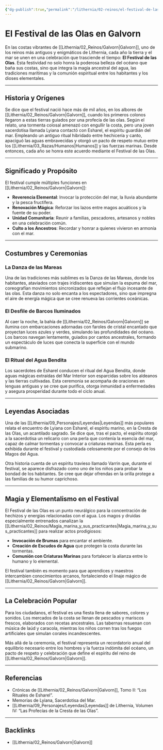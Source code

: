 ```yaml
---
{"dg-publish":true,"permalink":"/lithernia/02-reinos/el-festival-de-las-olas-en-galvorn/","title":"El Festival de las Olas","tags":["lithernia","festival","tradicion","Galvorn"]}
---
```


# El Festival de las Olas en Galvorn

En las costas vibrantes de [[Lithernia/02_Reinos/Galvorn\|Galvorn]], uno de los reinos más antiguos y enigmáticos de Lithernia, cada año la tierra y el mar se unen en una celebración que trasciende el tiempo: **El Festival de las Olas**. Esta festividad no solo honra la poderosa belleza del océano que baña sus costas, sino que integra la magia ancestral del agua, las tradiciones marítimas y la comunión espiritual entre los habitantes y los dioses elementales.

---

## Historia y Orígenes

Se dice que el festival nació hace más de mil años, en los albores de [[Lithernia/02_Reinos/Galvorn\|Galvorn]], cuando los primeros colonos llegaron a estas tierras guiados por una profecía de las olas. Según el relato, una tormenta colosal amenazó con engullir la costa, pero una joven sacerdotisa llamada Lyiana contactó con Esharel, el espíritu guardián del mar. Empleando un antiguo ritual hibridado entre hechicería y canto, apaciguó las aguas embravecidas y otorgó un pacto de respeto mutuo entre los [[Lithernia/03_Razas/Humanos\|Humanos]] y las fuerzas marinas. Desde entonces, cada año se honra este acuerdo mediante el Festival de las Olas.

---

## Significado y Propósito

El festival cumple múltiples funciones en [[Lithernia/02_Reinos/Galvorn\|Galvorn]]:

- **Reverencia Elemental**: Invocar la protección del mar, la lluvia abundante y la pesca fructífera.
- **Renovación Mágica**: Reforzar los lazos entre magos acuáticos y la fuente de su poder.
- **Unidad Comunitaria**: Reunir a familias, pescadores, artesanos y nobles en una celebración común.
- **Culto a los Ancestros**: Recordar y honrar a quienes vivieron en armonía con el mar.

---

## Costumbres y Ceremonias

### La Danza de las Mareas

Una de las tradiciones más sublimes es la Danza de las Mareas, donde los habitantes, ataviados con trajes iridiscentes que simulan la espuma del mar, coreografían movimientos sincronizados que reflejan el flujo incesante de las olas. Esta danza no solo encanta a los espectadores, sino que impregna el aire de energía mágica que se cree renueva las corrientes oceánicas.

### El Desfile de Barcos Iluminados

Al caer la noche, la bahía de [[Lithernia/02_Reinos/Galvorn\|Galvorn]] se ilumina con embarcaciones adornadas con faroles de cristal encantado que proyectan luces azules y verdes, simulando las profundidades del océano. Los barcos navegan lentamente, guiados por cantos ancestrales, formando un espectáculo de luces que conecta la superficie con el mundo submarino.

### El Ritual del Agua Bendita

Los sacerdotes de Esharel conducen el ritual del Agua Bendita, donde aguas mágicas extraídas del Mar Interior son esparcidas sobre los aldeanos y las tierras cultivadas. Esta ceremonia se acompaña de oraciones en lenguas antiguas y se cree que purifica, otorga inmunidad a enfermedades y asegura prosperidad durante todo el ciclo anual.

---

## Leyendas Asociadas

Una de las [[Lithernia/09_Personajes/Leyendas\|Leyendas]] más populares relata el encuentro de Lyiana con Esharel, el espíritu marino, en la Cresta de las Olas, un acantilado sagrado. Se dice que, tras el pacto, el espíritu otorgó a la sacerdotisa un relicario con una perla que contenía la esencia del mar, capaz de calmar tormentas y convocar a criaturas marinas. Esta perla es exhibida durante el festival y custodiada celosamente por el consejo de los Magos del Agua.

Otra historia cuenta de un espíritu travieso llamado Varrin que, durante el festival, se aparece disfrazado como uno de los niños para probar la bondad de los habitantes. Se cree que dejar ofrendas en la orilla protege a las familias de su humor caprichoso.

---

## Magia y Elementalismo en el Festival

El Festival de las Olas es un punto neurálgico para la concentración de hechizos y energías relacionadas con el agua. Los magos y druidas especialmente entrenados canalizan la [[Lithernia/02_Reinos/Magia_marina_y_sus_practicantes\|Magia_marina_y_sus_practicantes]] para realizar actos prodigiosos:

- **Invocación de Brumas** para encantar el ambiente.
- **Creación de Escudos de Agua** que protegen la costa durante las tormentas.
- **Comunión con Criaturas Marinas** para fortalecer la alianza entre lo humano y lo elemental.

El festival también es momento para que aprendices y maestros intercambien conocimientos arcanos, fortaleciendo el linaje mágico de [[Lithernia/02_Reinos/Galvorn\|Galvorn]].

---

## La Celebración Popular

Para los ciudadanos, el festival es una fiesta llena de sabores, colores y sonidos. Los mercados de la costa se llenan de pescados y mariscos frescos, elaborados con recetas ancestrales. Las tabernas resuenan con música de laúd y caracola, mientras los niños corren tras los fuegos artificiales que simulan corales incandescentes.

Más allá de la ceremonia, el festival representa un recordatorio anual del equilibrio necesario entre los hombres y la fuerza indómita del océano, un pacto de respeto y celebración que define el espíritu del reino de [[Lithernia/02_Reinos/Galvorn\|Galvorn]].

---

## Referencias

- Crónicas de [[Lithernia/02_Reinos/Galvorn\|Galvorn]], Tomo II: “Los Rituales de Esharel”.
- Memorias de Lyiana, Sacerdotisa del Mar.
- [[Lithernia/09_Personajes/Leyendas\|Leyendas]] de Lithernia, Volumen IV: “Las Profecías de la Cresta de las Olas”.

---

## Backlinks
- [[Lithernia/02_Reinos/Galvorn\|Galvorn]]
